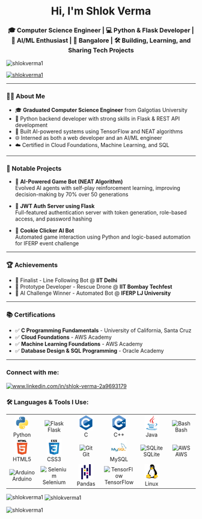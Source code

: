 <h1 align="center">Hi, I'm Shlok Verma</h1>
<h3 align="center">🎓 Computer Science Engineer | 💻 Python & Flask Developer | 🤖 AI/ML Enthusiast |   📍 Bangalore | 🛠️ Building, Learning, and Sharing Tech Projects</h3>

<p align="left"> <img src="https://komarev.com/ghpvc/?username=shlokverma1&label=Profile%20views&color=0e75b6&style=flat" alt="shlokverma1" /> </p>

<p align="left"> <a href="https://github.com/ryo-ma/github-profile-trophy"><img src="https://github-profile-trophy.vercel.app/?username=shlokverma1" alt="shlokverma1" /></a> </p>

---

### 🧑‍💻 About Me

- 🎓 **Graduated Computer Science Engineer** from Galgotias University  
- 🐍 Python backend developer with strong skills in Flask & REST API development  
- 🤖 Built AI-powered systems using TensorFlow and NEAT algorithms  
- 🌐 Interned as both a web developer and an AI/ML engineer  
- ☁️ Certified in Cloud Foundations, Machine Learning, and SQL

---

### 📌 Notable Projects

- 🔁 **AI-Powered Game Bot (NEAT Algorithm)**  
  Evolved AI agents with self-play reinforcement learning, improving decision-making by 70% over 50 generations

- 🔐 **JWT Auth Server using Flask**  
  Full-featured authentication server with token generation, role-based access, and password hashing

- 🤖 **Cookie Clicker AI Bot**  
  Automated game interaction using Python and logic-based automation for IFERP event challenge

---

### 🏆 Achievements

- 🏁 Finalist - Line Following Bot @ **IIT Delhi**  
- 🚁 Prototype Developer - Rescue Drone @ **IIT Bombay Techfest**  
- 🧠 AI Challenge Winner - Automated Bot @ **IFERP LJ University**

---

### 📚 Certifications

- ✅ **C Programming Fundamentals** - University of California, Santa Cruz  
- ✅ **Cloud Foundations** - AWS Academy  
- ✅ **Machine Learning Foundations** - AWS Academy  
- ✅ **Database Design & SQL Programming** - Oracle Academy

---

<h3 align="left">Connect with me:</h3>
<p align="left">
<a href="https://linkedin.com/in/www.linkedin.com/in/shlok-verma-2a9693179" target="blank"><img align="center" src="https://raw.githubusercontent.com/rahuldkjain/github-profile-readme-generator/master/src/images/icons/Social/linked-in-alt.svg" alt="www.linkedin.com/in/shlok-verma-2a9693179" height="30" width="40" /></a>
</p>

<h3 align="left">🛠️ Languages & Tools I Use:</h3>

<table>
  <tr>
    <td align="center" width="80">
      <img src="https://raw.githubusercontent.com/devicons/devicon/master/icons/python/python-original.svg" width="40" height="40" alt="Python" /><br>Python
    </td>
    <td align="center" width="80">
      <img src="hhttps://encrypted-tbn0.gstatic.com/images?q=tbn:ANd9GcTmD38KsMgEwahtWc_Nfs5ZVktP9dBc36MUZA&s" width="40" height="40" alt="Flask" /><br>Flask
    </td>
    <td align="center" width="80">
      <img src="https://raw.githubusercontent.com/devicons/devicon/master/icons/c/c-original.svg" width="40" height="40" alt="C" /><br>C
    </td>
    <td align="center" width="80">
      <img src="https://raw.githubusercontent.com/devicons/devicon/master/icons/cplusplus/cplusplus-original.svg" width="40" height="40" alt="C++" /><br>C++
    </td>
    <td align="center" width="80">
      <img src="https://raw.githubusercontent.com/devicons/devicon/master/icons/java/java-original.svg" width="40" height="40" alt="Java" /><br>Java
    </td>
    <td align="center" width="80">
      <img src="https://www.vectorlogo.zone/logos/gnu_bash/gnu_bash-icon.svg" width="40" height="40" alt="Bash" /><br>Bash
    </td>
  </tr>
  <tr>
    <td align="center" width="80">
      <img src="https://raw.githubusercontent.com/devicons/devicon/master/icons/html5/html5-original-wordmark.svg" width="40" height="40" alt="HTML" /><br>HTML5
    </td>
    <td align="center" width="80">
      <img src="https://raw.githubusercontent.com/devicons/devicon/master/icons/css3/css3-original-wordmark.svg" width="40" height="40" alt="CSS3" /><br>CSS3
    </td>
    <td align="center" width="80">
      <img src="https://www.vectorlogo.zone/logos/git-scm/git-scm-icon.svg" width="40" height="40" alt="Git" /><br>Git
    </td>
    <td align="center" width="80">
      <img src="https://raw.githubusercontent.com/devicons/devicon/master/icons/mysql/mysql-original-wordmark.svg" width="40" height="40" alt="MySQL" /><br>MySQL
    </td>
    <td align="center" width="80">
      <img src="https://www.vectorlogo.zone/logos/sqlite/sqlite-icon.svg" width="40" height="40" alt="SQLite" /><br>SQLite
    </td>
    <td align="center" width="80">
      <img src="https://www.vectorlogo.zone/logos/amazon_aws/amazon_aws-icon.svg" width="40" height="40" alt="AWS" /><br>AWS
    </td>
  </tr>
  <tr>
    <td align="center" width="80">
      <img src="https://cdn.worldvectorlogo.com/logos/arduino-1.svg" width="40" height="40" alt="Arduino" /><br>Arduino
    </td>
    <td align="center" width="80">
      <img src="https://raw.githubusercontent.com/detain/svg-logos/780f25886640cef088af994181646db2f6b1a3f8/svg/selenium-logo.svg" width="40" height="40" alt="Selenium" /><br>Selenium
    </td>
    <td align="center" width="80">
      <img src="https://raw.githubusercontent.com/devicons/devicon/2ae2a900d2f041da66e950e4d48052658d850630/icons/pandas/pandas-original.svg" width="40" height="40" alt="Pandas" /><br>Pandas
    </td>
    <td align="center" width="80">
      <img src="https://www.vectorlogo.zone/logos/tensorflow/tensorflow-icon.svg" width="40" height="40" alt="TensorFlow" /><br>TensorFlow
    </td>
    <td align="center" width="80">
      <img src="https://raw.githubusercontent.com/devicons/devicon/master/icons/linux/linux-original.svg" width="40" height="40" alt="Linux" /><br>Linux
    </td>
  </tr>
</table>


<p><img align="left" src="https://github-readme-stats.vercel.app/api/top-langs?username=shlokverma1&show_icons=true&locale=en&layout=compact" alt="shlokverma1" /></p>

<p>&nbsp;<img align="center" src="https://github-readme-stats.vercel.app/api?username=shlokverma1&show_icons=true&locale=en" alt="shlokverma1" /></p>

<p><img align="center" src="https://github-readme-streak-stats.herokuapp.com/?user=shlokverma1&" alt="shlokverma1" /></p>
